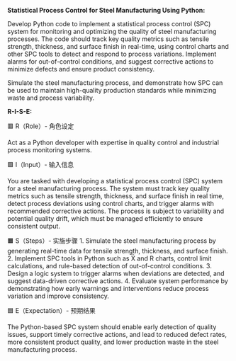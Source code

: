 **Statistical Process Control for Steel Manufacturing Using Python:**

Develop Python code to implement a statistical process control (SPC) system for monitoring and optimizing the quality of steel manufacturing processes. The code should track key quality metrics such as tensile strength, thickness, and surface finish in real-time, using control charts and other SPC tools to detect and respond to process variations. Implement alarms for out-of-control conditions, and suggest corrective actions to minimize defects and ensure product consistency.

Simulate the steel manufacturing process, and demonstrate how SPC can be used to maintain high-quality production standards while minimizing waste and process variability.

**R-I-S-E:**

🟥 R（Role）- 角色设定

Act as a Python developer with expertise in quality control and industrial process monitoring systems.

🟩 I（Input）- 输入信息

You are tasked with developing a statistical process control (SPC) system for a steel manufacturing process. The system must track key quality metrics such as tensile strength, thickness, and surface finish in real time, detect process deviations using control charts, and trigger alarms with recommended corrective actions. The process is subject to variability and potential quality drift, which must be managed efficiently to ensure consistent output.

🟧 S（Steps）- 实施步骤
	1.	Simulate the steel manufacturing process by generating real-time data for tensile strength, thickness, and surface finish.
	2.	Implement SPC tools in Python such as X̄ and R charts, control limit calculations, and rule-based detection of out-of-control conditions.
	3.	Design a logic system to trigger alarms when deviations are detected, and suggest data-driven corrective actions.
	4.	Evaluate system performance by demonstrating how early warnings and interventions reduce process variation and improve consistency.

🟦 E（Expectation）- 预期结果

The Python-based SPC system should enable early detection of quality issues, support timely corrective actions, and lead to reduced defect rates, more consistent product quality, and lower production waste in the steel manufacturing process.
